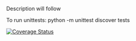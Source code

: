 
Description will follow

To run unittests: python -m unittest discover tests

[![Coverage Status](https://coveralls.io/repos/github/theDiverDK/QuadTree/badge.svg?branch=master)](https://coveralls.io/github/theDiverDK/QuadTree?branch=master)
